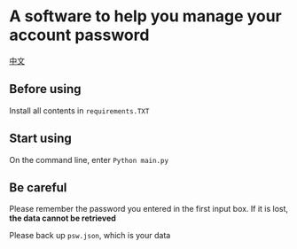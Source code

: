 # A software to help you manage your account password

[中文](README-zh.md)

## Before using

Install all contents in `requirements.TXT`

## Start using

On the command line, enter `Python main.py`

## Be careful

Please remember the password you entered in the first input box. If it is lost, **the data cannot be retrieved**

Please back up `psw.json`, which is your data
